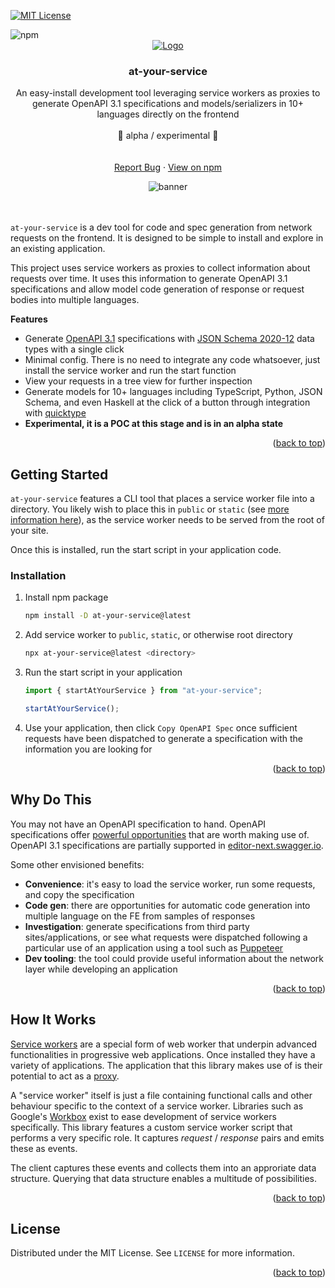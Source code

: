 <!-- Improved compatibility of back to top link: See: https://github.com/othneildrew/Best-README-Template/pull/73 -->

<a name="readme-top"></a>

[![MIT License][license-shield]][license-url]

<img alt="npm" src="https://img.shields.io/npm/v/at-your-service">

<!-- PROJECT LOGO -->
<br />
<div align="center">
  <a href="https://github.com/AndrewWalsh/at-your-service">
    <img src="https://raw.githubusercontent.com/AndrewWalsh/at-your-service/main/resources/logo.png" alt="Logo">
  </a>

<h3 align="center">at-your-service</h3>

  <p align="center">
    An easy-install development tool leveraging service workers as proxies to generate OpenAPI 3.1 specifications and models/serializers in 10+ languages directly on the frontend
    <br />
    <br />
    👷 alpha / experimental 👷
    <br />
    <br />
    <br />
    <a href="https://github.com/AndrewWalsh/at-your-service/issues">Report Bug</a>
    ·
    <a href="https://www.npmjs.com/package/at-your-service">View on npm</a>
  </p>
</div>

<div align="center">
  <img src="https://raw.githubusercontent.com/AndrewWalsh/at-your-service/main/resources/ays-demo.png" alt="banner">
</div>

<br />
<br />

`at-your-service` is a dev tool for code and spec generation from network requests on the frontend. It is designed to be simple to install and explore in an existing application.

This project uses service workers as proxies to collect information about requests over time. It uses this information to generate OpenAPI 3.1 specifications and allow model code generation of response or request bodies into multiple languages.

**Features**

- Generate [OpenAPI 3.1](https://www.openapis.org/blog/2021/02/18/openapi-specification-3-1-released) specifications with [JSON Schema 2020-12](https://json-schema.org/draft/2020-12/release-notes.html) data types with a single click
- Minimal config. There is no need to integrate any code whatsoever, just install the service worker and run the start function
- View your requests in a tree view for further inspection
- Generate models for 10+ languages including TypeScript, Python, JSON Schema, and even Haskell at the click of a button through integration with [quicktype](https://github.com/quicktype/quicktype)
- **Experimental, it is a POC at this stage and is in an alpha state**

<p align="right">(<a href="#readme-top">back to top</a>)</p>

<!-- GETTING STARTED -->

## Getting Started

`at-your-service` features a CLI tool that places a service worker file into a directory. You likely wish to place this in `public` or `static` (see [more information here](https://mswjs.io/docs/getting-started/integrate/browser#where-is-my-public-directory)), as the service worker needs to be served from the root of your site.

Once this is installed, run the start script in your application code.

### Installation

1. Install npm package
   ```sh
   npm install -D at-your-service@latest
   ```
2. Add service worker to `public`, `static`, or otherwise root directory
   ```sh
   npx at-your-service@latest <directory>
   ```
3. Run the start script in your application

   ```ts
   import { startAtYourService } from "at-your-service";

   startAtYourService();
   ```

4. Use your application, then click `Copy OpenAPI Spec` once sufficient requests have been dispatched to generate a specification with the information you are looking for

<p align="right">(<a href="#readme-top">back to top</a>)</p>

<!-- WHY DO THIS -->

## Why Do This

You may not have an OpenAPI specification to hand. OpenAPI specifications offer [powerful opportunities](https://openapi.tools/) that are worth making use of. OpenAPI 3.1 specifications are partially supported in [editor-next.swagger.io](https://editor-next.swagger.io/).

Some other envisioned benefits:

- **Convenience**: it's easy to load the service worker, run some requests, and copy the specification
- **Code gen**: there are opportunities for automatic code generation into multiple language on the FE from samples of responses
- **Investigation**: generate specifications from third party sites/applications, or see what requests were dispatched following a particular use of an application using a tool such as [Puppeteer](https://github.com/puppeteer/puppeteer)
- **Dev tooling**: the tool could provide useful information about the network layer while developing an application

<p align="right">(<a href="#readme-top">back to top</a>)</p>

<!-- HOW IT WORKS -->

## How It Works

[Service workers](https://www.freecodecamp.org/news/service-workers-the-little-heroes-behind-progressive-web-apps-431cc22d0f16/) are a special form of web worker that underpin advanced functionalities in progressive web applications. Once installed they have a variety of applications. The application that this library makes use of is their potential to act as a [proxy](https://www.freecodecamp.org/news/what-is-a-proxy-server-in-english-please/).

A "service worker" itself is just a file containing functional calls and other behaviour specific to the context of a service worker. Libraries such as Google's [Workbox](https://developer.chrome.com/docs/workbox/) exist to ease development of service workers specifically. This library features a custom service worker script that performs a very specific role. It captures *request* / *response* pairs and emits these as events.

The client captures these events and collects them into an approriate data structure. Querying that data structure enables a multitude of possibilities.

<p align="right">(<a href="#readme-top">back to top</a>)</p>

<!-- LICENSE -->

## License

Distributed under the MIT License. See `LICENSE` for more information.

<p align="right">(<a href="#readme-top">back to top</a>)</p>

<!-- MARKDOWN LINKS & IMAGES -->
<!-- https://www.markdownguide.org/basic-syntax/#reference-style-links -->

[contributors-shield]: https://img.shields.io/github/contributors/AndrewWalsh/at-your-service.svg?style=for-the-badge
[contributors-url]: https://github.com/AndrewWalsh/at-your-service/graphs/contributors
[forks-shield]: https://img.shields.io/github/forks/AndrewWalsh/at-your-service.svg?style=for-the-badge
[forks-url]: https://github.com/AndrewWalsh/at-your-service/network/members
[stars-shield]: https://img.shields.io/github/stars/AndrewWalsh/at-your-service.svg?style=for-the-badge
[stars-url]: https://github.com/AndrewWalsh/at-your-service/stargazers
[issues-shield]: https://img.shields.io/github/issues/AndrewWalsh/at-your-service.svg?style=for-the-badge
[issues-url]: https://github.com/AndrewWalsh/at-your-service/issues
[license-shield]: https://img.shields.io/github/license/AndrewWalsh/at-your-service.svg?style=for-the-badge
[license-url]: https://github.com/AndrewWalsh/at-your-service/blob/master/LICENSE
